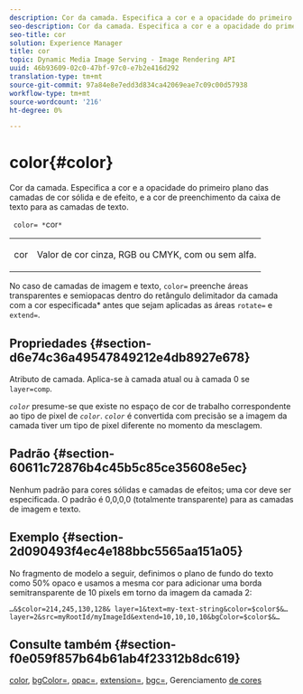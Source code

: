```yaml
---
description: Cor da camada. Especifica a cor e a opacidade do primeiro plano das camadas de cor sólida e de efeito, e a cor de preenchimento da caixa de texto para as camadas de texto.
seo-description: Cor da camada. Especifica a cor e a opacidade do primeiro plano das camadas de cor sólida e de efeito, e a cor de preenchimento da caixa de texto para as camadas de texto.
seo-title: cor
solution: Experience Manager
title: cor
topic: Dynamic Media Image Serving - Image Rendering API
uuid: 46b93609-02c0-47bf-97c0-e7b2e416d292
translation-type: tm+mt
source-git-commit: 97a84e8e7edd3d834ca42069eae7c09c00d57938
workflow-type: tm+mt
source-wordcount: '216'
ht-degree: 0%

---
```



# color{#color}

Cor da camada. Especifica a cor e a opacidade do primeiro plano das camadas de cor sólida e de efeito, e a cor de preenchimento da caixa de texto para as camadas de texto.

` color= *`cor`*`

<table id="simpletable_68645167998A42229CEF858909FD447E"> 
 <tr class="strow"> 
  <td class="stentry"> <p> <span class="codeph"> <span class="varname"> cor  </span> </span> </p> </td> 
  <td class="stentry"> <p>Valor de cor cinza, RGB ou CMYK, com ou sem alfa. </p> </td> 
 </tr> 
</table>

No caso de camadas de imagem e texto, `color=` preenche áreas transparentes e semiopacas dentro do retângulo delimitador da camada com a cor especificada* antes que sejam aplicadas as áreas `rotate=` e `extend=`.

## Propriedades {#section-d6e74c36a49547849212e4db8927e678}

Atributo de camada. Aplica-se à camada atual ou à camada 0 se `layer=comp`.

*`color`* presume-se que existe no espaço de cor de trabalho correspondente ao tipo de pixel de  *`color`*. *`color`* é convertida com precisão se a imagem da camada tiver um tipo de pixel diferente no momento da mesclagem.

## Padrão {#section-60611c72876b4c45b5c85ce35608e5ec}

Nenhum padrão para cores sólidas e camadas de efeitos; uma cor deve ser especificada. O padrão é 0,0,0,0 (totalmente transparente) para as camadas de imagem e texto.

## Exemplo {#section-2d090493f4ec4e188bbc5565aa151a05}

No fragmento de modelo a seguir, definimos o plano de fundo do texto como 50% opaco e usamos a mesma cor para adicionar uma borda semitransparente de 10 pixels em torno da imagem da camada 2:

`…&$color=214,245,130,128& layer=1&text=my-text-string&color=$color$&… layer=2&src=myRootId/myImageId&extend=10,10,10,10&bgColor=$color$&…`

## Consulte também {#section-f0e059f857b64b61ab4f23312b8dc619}

[color](../../../../../is-api/http-ref/image-serving-api-ref/c-http-protocol-reference/c-data-types/r-is-http-color.md#reference-0fdb264a3aed4bd78451bb55311f6e93),  [bgColor=](../../../../../is-api/http-ref/image-serving-api-ref/c-http-protocol-reference/c-command-reference/r-bgcolor.md#reference-441371ba4ef54fe781887c5ae448f6ab),  [opac=](../../../../../is-api/http-ref/image-serving-api-ref/c-http-protocol-reference/c-command-reference/r-opac.md#reference-d2269b51aca34599a08d0a46ee5c27e5),  [extension=](../../../../../is-api/http-ref/image-serving-api-ref/c-http-protocol-reference/c-command-reference/r-extend.md#reference-7e9156beb285459d830e2d56782a74ac),  [bgc=](../../../../../is-api/http-ref/image-serving-api-ref/c-http-protocol-reference/c-command-reference/r-bgc.md#reference-53376175f617446fbe5c69120f834b88), Gerenciamento  [de cores](../../../../../is-api/http-ref/image-serving-api-ref/c-http-protocol-reference/c-syntax-and-features/r-color-management.md#reference-c7e4a72d589145189f7e4bcb6b4544d7)
